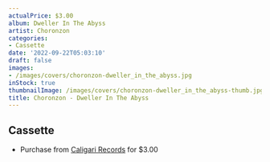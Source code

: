 ```yaml
---
actualPrice: $3.00
album: Dweller In The Abyss
artist: Choronzon
categories:
- Cassette
date: '2022-09-22T05:03:10'
draft: false
images:
- /images/covers/choronzon-dweller_in_the_abyss.jpg
inStock: true
thumbnailImage: /images/covers/choronzon-dweller_in_the_abyss-thumb.jpg
title: Choronzon - Dweller In The Abyss
---
```


## Cassette
* Purchase from [Caligari Records](https://caligarirecords.storenvy.com/products/33602770-choronzon-dweller-in-the-abyss) for $3.00
